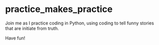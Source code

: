 # practice_makes_practice
Join me as I practice coding in Python, using coding to tell funny stories that are initiate from truth.

Have fun!
